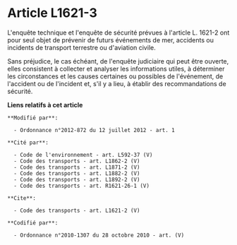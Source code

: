 # Article L1621-3

L'enquête technique et l'enquête de sécurité prévues à l'article L. 1621-2 ont pour seul objet de prévenir de futurs
événements de mer, accidents ou incidents de transport terrestre ou d'aviation civile. 

Sans préjudice, le cas échéant, de l'enquête judiciaire qui peut être ouverte, elles consistent à collecter et analyser les
informations utiles, à déterminer les circonstances et les causes certaines ou possibles de l'événement, de l'accident ou de
l'incident et, s'il y a lieu, à établir des recommandations de sécurité.

**Liens relatifs à cet article**

	**Modifié par**:

	  - Ordonnance n°2012-872 du 12 juillet 2012 - art. 1

	**Cité par**:

	  - Code de l'environnement - art. L592-37 (V)
	  - Code des transports - art. L1862-2 (V)
	  - Code des transports - art. L1871-2 (V)
	  - Code des transports - art. L1882-2 (V)
	  - Code des transports - art. L1892-2 (V)
	  - Code des transports - art. R1621-26-1 (V)

	**Cite**:

	  - Code des transports - art. L1621-2 (V)

	**Codifié par**:

	  - Ordonnance n°2010-1307 du 28 octobre 2010 - art. (V)
